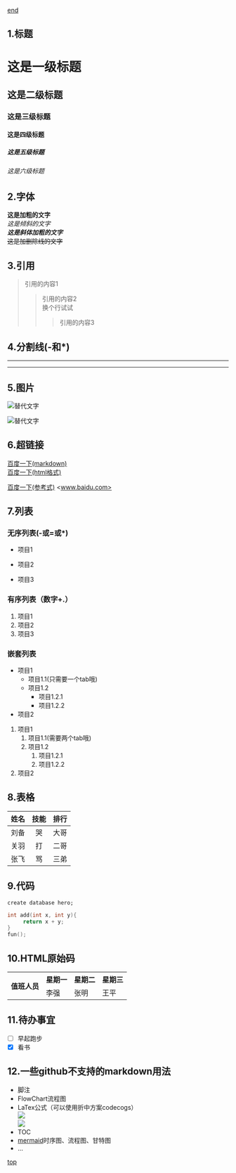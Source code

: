 <span id="top"></span>
[end](#end)
## 1.标题
# 这是一级标题
## 这是二级标题
### 这是三级标题
#### 这是四级标题
##### 这是五级标题
###### 这是六级标题
## 2.字体
**这是加粗的文字**  
*这是倾斜的文字*  
***这是斜体加粗的文字***  
~~这是加删除线的文字~~
## 3.引用
>引用的内容1
>>引用的内容2  
换个行试试
>>>引用的内容3
## 4.分割线(-和*)  
---
***
## 5.图片
![替代文字](https://avatars0.githubusercontent.com/u/37428346?s=96&v=4 "提示信息")

![替代文字][2]
## 6.超链接
[百度一下(markdown)](http://baidu.com "百度Hint")  
<a href="http://baidu.com" target="_blank">百度一下(html格式)</a>

[百度一下(参考式)][1]
<www.baidu.com>
## 7.列表
### 无序列表(-或=或*)
- 项目1
+ 项目2
* 项目3
### 有序列表（数字+.）
1. 项目1
2. 项目2
3. 项目3
### 嵌套列表
* 项目1 
  * 项目1.1(只需要一个tab哦)
  * 项目1.2
    * 项目1.2.1
    * 项目1.2.2
* 项目2
1. 项目1 
    1. 项目1.1(需要两个tab哦)
    2. 项目1.2
        1. 项目1.2.1
        1. 项目1.2.2
2. 项目2
## 8.表格
<!--第二行是为了把内容和表头分开-->
<!--左对齐 居中对齐 右对齐-->
姓名|技能|排行
-|:-:|-:
刘备|哭|大哥
关羽|打|二哥
张飞|骂|三弟
## 9.代码
<!--单行代码-->
`create database hero;`
<!--代码块-->
```C++
int add(int x, int y){
     return x + y;
}
fun();
```
## 10.HTML原始码
<table>
    <tr>
        <th rowspan="2">值班人员</th>
        <th>星期一</th>
        <th>星期二</th>
        <th>星期三</th>
    </tr>
    <tr>
        <td>李强</td>
        <td>张明</td>
        <td>王平</td>
    </tr>
</table>

## 11.待办事宜
* [ ] 早起跑步
* [x] 看书
## 12.一些github不支持的markdown用法
* 脚注
* FlowChart流程图
* LaTex公式（可以使用折中方案codecogs）  
![](https://latex.codecogs.com/gif.latex?sum_{i=1}^n%20a_i=0)  
![](https://latex.codecogs.com/gif.latex?f\(x_1,x_x,\ldots,x_n\)%20=%20x_1^2%20+%20x_2^2%20+%20\cdots%20+%20x_n^2%20)
* TOC
* [mermaid](https://mermaid-js.github.io/mermaid)时序图、流程图、甘特图
* ...

[1]:http://www.baidu.com "百度"
[2]:https://avatars0.githubusercontent.com/u/37428346?s=96&v=4 "提示信息"
[top](#top)
<span id="end"></span>
